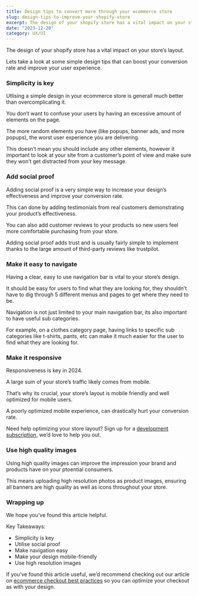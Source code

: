 ```yaml
---
title: Design tips to convert more through your ecommerce store
slug: design-tips-to-improve-your-shopify-store
excerpt: The design of your shopify store has a vital impact on your store’s layout. Lets take a look at some simple design tips that can boost your conversion rate and improve your user experience.
date: "2023-12-20"
category: UX/UI
---
```


The design of your shopify store has a vital impact on your store’s layout.

Lets take a look at some simple design tips that can boost your conversion rate and improve your user experience.

### Simplicity is key

Utlising a simple design in your ecommerce store is generall much better than overcomplicating it.

You don’t want to confuse your users by having an excessive amount of elements on the page.

The more random elements you have (like popups, banner ads, and more popups), the worst user experience you are delivering.

This doesn’t mean you should include any other elements, however it important to look at your site from a customer’s point of view and make sure they won’t get distracted from your key message.

### Add social proof

Adding social proof is a very simple way to increase your design’s effectiveness and improve your conversion rate.

This can done by adding testimonials from real customers demonstrating your product’s effectiveness.

You can also add customer reviews to your products so new users feel more comfortable purchasing from your store.

Adding social proof adds trust and is usually fairly simple to implement thanks to the large amount of third-party reviews like trustpilot.

### Make it easy to navigate

Having a clear, easy to use navigation bar is vital to your store’s design.

It should be easy for users to find what they are looking for, they shouldn’t have to dig through 5 different menus and pages to get where they need to be.

Navigation is not just limited to your main navigation bar, its also important to have useful sub categories.

For example, on a clothes category page, having links to specific sub categories like t-shirts, pants, etc can make it much easier for the user to find what they are looking for.

### Make it responsive

Responsiveness is key in 2024.

A large sum of your store’s traffic likely comes from mobile.

That’s why its crucial, your store’s layout is mobile friendly and well optimized for mobile users.

A poorly optimized mobile experience, can drastically hurt your conversion rate.

Need help optimizing your store layout? Sign up for a [development subscription](/#pricing), we’d love to help you out.

### Use high quality images

Using high quality images can improve the impression your brand and products have on your ptoential consumers.

This means uploading high resolution photos as product images, ensuring all banners are high quality as well as icons throughout your store.

### Wrapping up

We hope you’ve found this article helpful.

Key Takeaways:

-   Simplicity is key
-   Utilise social proof
-   Make navigation easy
-   Make your design mobile-friendly
-   Use high resolution images

If you’ve found this article useful, we’d recommend checking out our article on [ecommerce checkout best practices](/posts/best-practices-for-your-ecommerce-checkout) so you can optimize your checkout as with your design.
